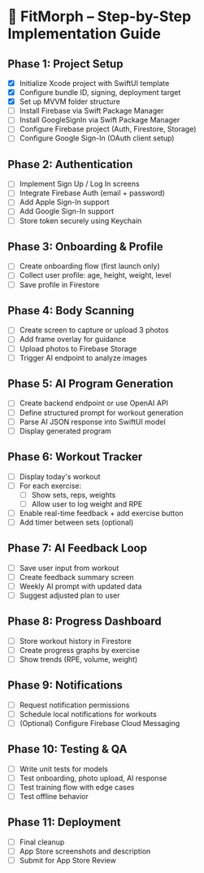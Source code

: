 # 🚧 FitMorph – Step-by-Step Implementation Guide

## Phase 1: Project Setup

- [x] Initialize Xcode project with SwiftUI template
- [x] Configure bundle ID, signing, deployment target
- [x] Set up MVVM folder structure
- [ ] Install Firebase via Swift Package Manager
- [ ] Install GoogleSignIn via Swift Package Manager
- [ ] Configure Firebase project (Auth, Firestore, Storage)
- [ ] Configure Google Sign-In (OAuth client setup)

## Phase 2: Authentication

- [ ] Implement Sign Up / Log In screens
- [ ] Integrate Firebase Auth (email + password)
- [ ] Add Apple Sign-In support
- [ ] Add Google Sign-In support
- [ ] Store token securely using Keychain

## Phase 3: Onboarding & Profile

- [ ] Create onboarding flow (first launch only)
- [ ] Collect user profile: age, height, weight, level
- [ ] Save profile in Firestore

## Phase 4: Body Scanning

- [ ] Create screen to capture or upload 3 photos
- [ ] Add frame overlay for guidance
- [ ] Upload photos to Firebase Storage
- [ ] Trigger AI endpoint to analyze images

## Phase 5: AI Program Generation

- [ ] Create backend endpoint or use OpenAI API
- [ ] Define structured prompt for workout generation
- [ ] Parse AI JSON response into SwiftUI model
- [ ] Display generated program

## Phase 6: Workout Tracker

- [ ] Display today's workout
- [ ] For each exercise:
  - [ ] Show sets, reps, weights
  - [ ] Allow user to log weight and RPE
- [ ] Enable real-time feedback + add exercise button
- [ ] Add timer between sets (optional)

## Phase 7: AI Feedback Loop

- [ ] Save user input from workout
- [ ] Create feedback summary screen
- [ ] Weekly AI prompt with updated data
- [ ] Suggest adjusted plan to user

## Phase 8: Progress Dashboard

- [ ] Store workout history in Firestore
- [ ] Create progress graphs by exercise
- [ ] Show trends (RPE, volume, weight)

## Phase 9: Notifications

- [ ] Request notification permissions
- [ ] Schedule local notifications for workouts
- [ ] (Optional) Configure Firebase Cloud Messaging

## Phase 10: Testing & QA

- [ ] Write unit tests for models
- [ ] Test onboarding, photo upload, AI response
- [ ] Test training flow with edge cases
- [ ] Test offline behavior

## Phase 11: Deployment

- [ ] Final cleanup
- [ ] App Store screenshots and description
- [ ] Submit for App Store Review